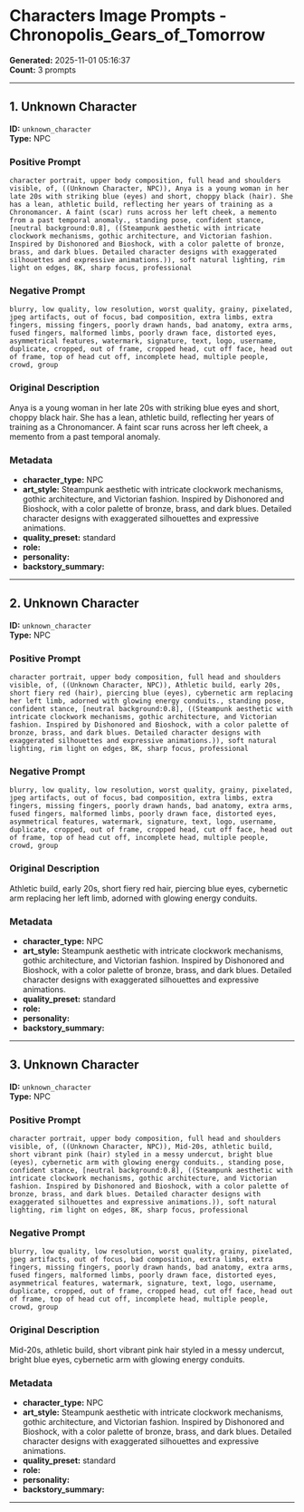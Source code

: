 # Characters Image Prompts - Chronopolis_Gears_of_Tomorrow

**Generated:** 2025-11-01 05:16:37  
**Count:** 3 prompts

---

## 1. Unknown Character

**ID:** `unknown_character`  
**Type:** NPC  

### Positive Prompt

```
character portrait, upper body composition, full head and shoulders visible, of, ((Unknown Character, NPC)), Anya is a young woman in her late 20s with striking blue (eyes) and short, choppy black (hair). She has a lean, athletic build, reflecting her years of training as a Chronomancer. A faint (scar) runs across her left cheek, a memento from a past temporal anomaly., standing pose, confident stance, [neutral background:0.8], ((Steampunk aesthetic with intricate clockwork mechanisms, gothic architecture, and Victorian fashion. Inspired by Dishonored and Bioshock, with a color palette of bronze, brass, and dark blues. Detailed character designs with exaggerated silhouettes and expressive animations.)), soft natural lighting, rim light on edges, 8K, sharp focus, professional
```

### Negative Prompt

```
blurry, low quality, low resolution, worst quality, grainy, pixelated, jpeg artifacts, out of focus, bad composition, extra limbs, extra fingers, missing fingers, poorly drawn hands, bad anatomy, extra arms, fused fingers, malformed limbs, poorly drawn face, distorted eyes, asymmetrical features, watermark, signature, text, logo, username, duplicate, cropped, out of frame, cropped head, cut off face, head out of frame, top of head cut off, incomplete head, multiple people, crowd, group
```

### Original Description

Anya is a young woman in her late 20s with striking blue eyes and short, choppy black hair. She has a lean, athletic build, reflecting her years of training as a Chronomancer. A faint scar runs across her left cheek, a memento from a past temporal anomaly.

### Metadata

- **character_type:** NPC
- **art_style:** Steampunk aesthetic with intricate clockwork mechanisms, gothic architecture, and Victorian fashion. Inspired by Dishonored and Bioshock, with a color palette of bronze, brass, and dark blues. Detailed character designs with exaggerated silhouettes and expressive animations.
- **quality_preset:** standard
- **role:** 
- **personality:** 
- **backstory_summary:** 

---

## 2. Unknown Character

**ID:** `unknown_character`  
**Type:** NPC  

### Positive Prompt

```
character portrait, upper body composition, full head and shoulders visible, of, ((Unknown Character, NPC)), Athletic build, early 20s, short fiery red (hair), piercing blue (eyes), cybernetic arm replacing her left limb, adorned with glowing energy conduits., standing pose, confident stance, [neutral background:0.8], ((Steampunk aesthetic with intricate clockwork mechanisms, gothic architecture, and Victorian fashion. Inspired by Dishonored and Bioshock, with a color palette of bronze, brass, and dark blues. Detailed character designs with exaggerated silhouettes and expressive animations.)), soft natural lighting, rim light on edges, 8K, sharp focus, professional
```

### Negative Prompt

```
blurry, low quality, low resolution, worst quality, grainy, pixelated, jpeg artifacts, out of focus, bad composition, extra limbs, extra fingers, missing fingers, poorly drawn hands, bad anatomy, extra arms, fused fingers, malformed limbs, poorly drawn face, distorted eyes, asymmetrical features, watermark, signature, text, logo, username, duplicate, cropped, out of frame, cropped head, cut off face, head out of frame, top of head cut off, incomplete head, multiple people, crowd, group
```

### Original Description

Athletic build, early 20s, short fiery red hair, piercing blue eyes, cybernetic arm replacing her left limb, adorned with glowing energy conduits.

### Metadata

- **character_type:** NPC
- **art_style:** Steampunk aesthetic with intricate clockwork mechanisms, gothic architecture, and Victorian fashion. Inspired by Dishonored and Bioshock, with a color palette of bronze, brass, and dark blues. Detailed character designs with exaggerated silhouettes and expressive animations.
- **quality_preset:** standard
- **role:** 
- **personality:** 
- **backstory_summary:** 

---

## 3. Unknown Character

**ID:** `unknown_character`  
**Type:** NPC  

### Positive Prompt

```
character portrait, upper body composition, full head and shoulders visible, of, ((Unknown Character, NPC)), Mid-20s, athletic build, short vibrant pink (hair) styled in a messy undercut, bright blue (eyes), cybernetic arm with glowing energy conduits., standing pose, confident stance, [neutral background:0.8], ((Steampunk aesthetic with intricate clockwork mechanisms, gothic architecture, and Victorian fashion. Inspired by Dishonored and Bioshock, with a color palette of bronze, brass, and dark blues. Detailed character designs with exaggerated silhouettes and expressive animations.)), soft natural lighting, rim light on edges, 8K, sharp focus, professional
```

### Negative Prompt

```
blurry, low quality, low resolution, worst quality, grainy, pixelated, jpeg artifacts, out of focus, bad composition, extra limbs, extra fingers, missing fingers, poorly drawn hands, bad anatomy, extra arms, fused fingers, malformed limbs, poorly drawn face, distorted eyes, asymmetrical features, watermark, signature, text, logo, username, duplicate, cropped, out of frame, cropped head, cut off face, head out of frame, top of head cut off, incomplete head, multiple people, crowd, group
```

### Original Description

Mid-20s, athletic build, short vibrant pink hair styled in a messy undercut, bright blue eyes, cybernetic arm with glowing energy conduits.

### Metadata

- **character_type:** NPC
- **art_style:** Steampunk aesthetic with intricate clockwork mechanisms, gothic architecture, and Victorian fashion. Inspired by Dishonored and Bioshock, with a color palette of bronze, brass, and dark blues. Detailed character designs with exaggerated silhouettes and expressive animations.
- **quality_preset:** standard
- **role:** 
- **personality:** 
- **backstory_summary:** 

---

